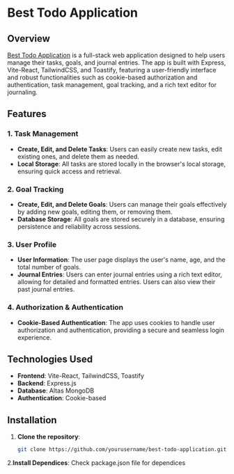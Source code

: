 # Best Todo Application

## Overview

[Best Todo Application](https://besttodoapplication.netlify.app) is a full-stack web application designed to help users manage their tasks, goals, and journal entries. The app is built with Express, Vite-React, TailwindCSS, and Toastify, featuring a user-friendly interface and robust functionalities such as cookie-based authorization and authentication, task management, goal tracking, and a rich text editor for journaling.

## Features

### 1. Task Management
- **Create, Edit, and Delete Tasks**: Users can easily create new tasks, edit existing ones, and delete them as needed.
- **Local Storage**: All tasks are stored locally in the browser's local storage, ensuring quick access and retrieval.

### 2. Goal Tracking
- **Create, Edit, and Delete Goals**: Users can manage their goals effectively by adding new goals, editing them, or removing them.
- **Database Storage**: All goals are stored securely in a database, ensuring persistence and reliability across sessions.

### 3. User Profile
- **User Information**: The user page displays the user's name, age, and the total number of goals.
- **Journal Entries**: Users can enter journal entries using a rich text editor, allowing for detailed and formatted entries. Users can also view their past journal entries.

### 4. Authorization & Authentication
- **Cookie-Based Authentication**: The app uses cookies to handle user authorization and authentication, providing a secure and seamless login experience.

## Technologies Used

- **Frontend**: Vite-React, TailwindCSS, Toastify
- **Backend**: Express.js
- **Database**: Altas MongoDB
- **Authentication**: Cookie-based

## Installation

1. **Clone the repository**:
   ```bash
   git clone https://github.com/yourusername/best-todo-application.git

2.**Install Dependices**:
   Check package.json file for dependices
